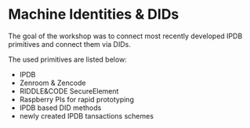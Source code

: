 # Machine Identities & DIDs

The goal of the workshop was to connect most recently developed IPDB primitives and connect them via DIDs.

The used primitives are listed below:
* IPDB
* Zenroom & Zencode
* RIDDLE&CODE SecureElement
* Raspberry PIs for rapid prototyping
* IPDB based DID methods 
* newly created IPDB tansactions schemes

